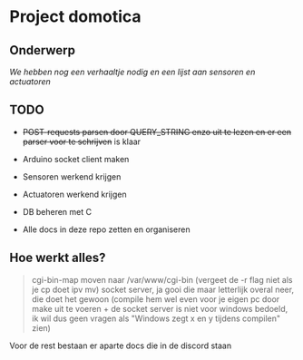 # Project domotica

## Onderwerp

_We hebben nog een verhaaltje nodig en een lijst aan sensoren en actuatoren_

## TODO

- ~~POST-requests parsen door QUERY_STRING enzo uit te lezen en er een parser voor te schrijven~~ is klaar
- Arduino socket client maken
- Sensoren werkend krijgen
- Actuatoren werkend krijgen
- DB beheren met C

- Alle docs in deze repo zetten en organiseren

## Hoe werkt alles?
> cgi-bin-map moven naar /var/www/cgi-bin (vergeet de -r flag niet als je cp doet ipv mv)
> socket server, ja gooi die maar letterlijk overal neer, die doet het gewoon (compile hem wel even voor je eigen pc door make uit te voeren + de socket server is niet voor windows bedoeld, ik wil dus geen vragen als "Windows zegt x en y tijdens compilen" zien)

Voor de rest bestaan er aparte docs die in de discord staan
